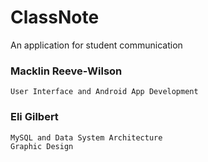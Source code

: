 # ClassNote

An application for student communication

### Macklin Reeve-Wilson
    User Interface and Android App Development

### Eli Gilbert 
    MySQL and Data System Architecture
    Graphic Design

